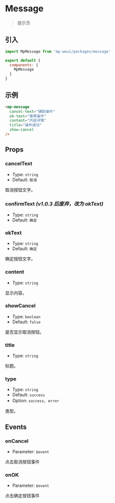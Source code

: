 # Message

> 提示页

## 引入

``` js
import MpMessage from 'mp-weui/packages/message'

export default {
  components: {
    MpMessage
  }
}
```

## 示例

``` html
<mp-message
  cancel-text="辅助操作"
  ok-text="推荐操作"
  content="内容详情"
  title="操作成功"
  show-cancel
/>
```

## Props

### cancelText

* Type: `string`
* Default: `取消`

取消按钮文字。

### confirmText *(v1.0.3 后废弃，改为 okText)*

* Type: `string`
* Default: `确定`

### okText

* Type: `string`
* Default: `确定`

确定按钮文字。

### content

* Type: `string`

显示内容。

### showCancel

* Type: `boolean`
* Default: `false`

是否显示取消按钮。

### title

* Type: `string`

标题。

### type

* Type: `string`
* Default: `success`
* Option: `success`、`error`

类型。

## Events

### onCancel

* Parameter: `$event`

点击取消按钮事件

### onOK

* Parameter: `$event`

点击确定按钮事件
